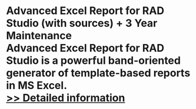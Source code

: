 # Advanced Excel Report for RAD Studio (with sources) + 3 Year Maintenance<br />Advanced Excel Report for RAD Studio is a powerful band-oriented generator of template-based reports in MS Excel.<br />[>> Detailed information](https://secure.shareit.com/shareit/product.html?productid=300068138&affiliateid=200057808)